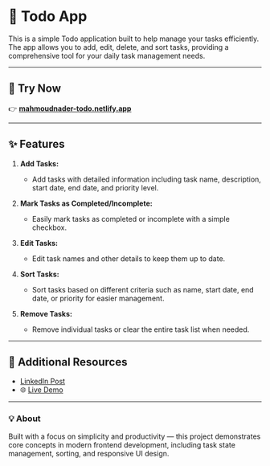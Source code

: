 # 📝 Todo App

This is a simple Todo application built to help manage your tasks efficiently. The app allows you to add, edit, delete, and sort tasks, providing a comprehensive tool for your daily task management needs.

---

## 🚀 Try Now  
👉 **[mahmoudnader-todo.netlify.app](https://mahmoudnader-todo.netlify.app/)**  

---

## ✨ Features

1. **Add Tasks:**
   - Add tasks with detailed information including task name, description, start date, end date, and priority level.

2. **Mark Tasks as Completed/Incomplete:**
   - Easily mark tasks as completed or incomplete with a simple checkbox.

3. **Edit Tasks:**
   - Edit task names and other details to keep them up to date.

4. **Sort Tasks:**
   - Sort tasks based on different criteria such as name, start date, end date, or priority for easier management.

5. **Remove Tasks:**
   - Remove individual tasks or clear the entire task list when needed.

---

## 📎 Additional Resources

- [LinkedIn Post](https://www.linkedin.com/posts/mahmoud-nader-112483228_todoapp-taskmanagement-productivity-activity-7085261822424956928-RD5c?utm_source=share&utm_medium=member_desktop)
- 🌐 [Live Demo](https://mahmoudnader-todo.netlify.app/)

---

### 💡 About
Built with a focus on simplicity and productivity — this project demonstrates core concepts in modern frontend development, including task state management, sorting, and responsive UI design.
